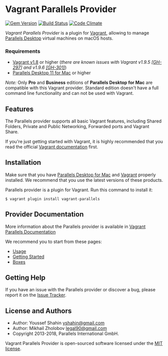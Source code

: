 # Vagrant Parallels Provider
[![Gem Version](https://badge.fury.io/rb/vagrant-parallels.svg)](https://badge.fury.io/rb/vagrant-parallels)
[![Build Status](https://travis-ci.org/Parallels/vagrant-parallels.svg?branch=master)](https://travis-ci.org/Parallels/vagrant-parallels)
[![Code Climate](https://codeclimate.com/github/Parallels/vagrant-parallels.svg)](https://codeclimate.com/github/Parallels/vagrant-parallels)

_Vagrant Parallels Provider_ is a plugin for [Vagrant](http://www.vagrantup.com),
allowing to manage [Parallels Desktop](http://www.parallels.com/products/desktop/)
virtual machines on macOS hosts.

### Requirements
- [Vagrant v1.8](http://www.vagrantup.com) or higher
(_there are known issues with Vagrant v1.9.5
[[GH-297](https://github.com/Parallels/vagrant-parallels/issues/297#issuecomment-304458691)]
and v1.9.6 [[GH-301]](https://github.com/Parallels/vagrant-parallels/issues/301)_)
- [Parallels Desktop 11 for Mac](http://www.parallels.com/products/desktop/) or higher

*Note:* Only **Pro** and **Business** editions of **Parallels Desktop for Mac**
are compatible with this Vagrant provider.
Standard edition doesn't have a full command line functionality and can not be used
with Vagrant.

## Features
The Parallels provider supports all basic Vagrant features, including Shared Folders,
Private and Public Networking, Forwarded ports and Vagrant Share.

If you're just getting started with Vagrant, it is highly recommended that you
read the official [Vagrant documentation](http://docs.vagrantup.com/v2/) first.

## Installation
Make sure that you have [Parallels Desktop for Mac](http://www.parallels.com/products/desktop/)
and [Vagrant](http://www.vagrantup.com/downloads) properly installed.
We recommend that you use the latest versions of these products.

Parallels provider is a plugin for Vagrant. Run this command to install it:

```
$ vagrant plugin install vagrant-parallels
```

## Provider Documentation

More information about the Parallels provider is available in
[Vagrant Parallels Documentation](http://parallels.github.io/vagrant-parallels/docs/)

We recommend you to start from these pages:
* [Usage](http://parallels.github.io/vagrant-parallels/docs/usage.html)
* [Getting Started](http://parallels.github.io/vagrant-parallels/docs/getting-started.html)
* [Boxes](http://parallels.github.io/vagrant-parallels/docs/boxes/index.html)

## Getting Help

If you have an issue with the Parallels provider or discover a bug,
please report it on the [Issue Tracker](https://github.com/Parallels/vagrant-parallels/issues).

## License and Authors

* Author: Youssef Shahin <yshahin@gmail.com>
* Author: Mikhail Zholobov <legal90@gmail.com>
* Copyright 2013-2018, Parallels International GmbH.

Vagrant Parallels Provider is open-sourced software licensed under the [MIT license](http://opensource.org/licenses/MIT).
